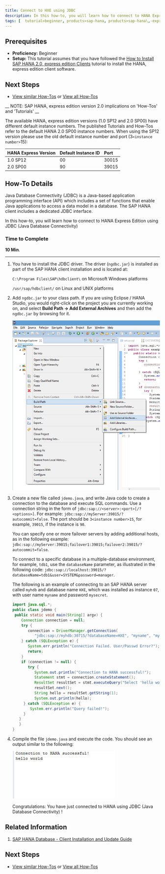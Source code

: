 ```yaml
---
title: Connect to HXE using JDBC
description: In this how-to, you will learn how to connect to HANA Express Edition using JDBC (Java Database Connectivity)
tags: [  tutorial>beginner, products>sap-hana, products>sap-hana\,-express-edition, tutorial>how-to ]
---
```


## Prerequisites  
 - **Proficiency:** Beginner
 - **Setup:** This tutorial assumes that you have followed the [How to Install SAP HANA 2.0, express edition Clients](http://www.sap.com/developer/how-tos/2016/12/hxe-ua-howto-installing-clients.html) tutorial to install the HANA, express edition client software.

## Next Steps
 - [View similar How-Tos](http://www.sap.com/developer/tutorials.html) or [View all How-Tos](http://www.sap.com/developer/tutorials.html)


 __ NOTE: SAP HANA, express edition version 2.0 implications on 'How-Tos' and 'Tutorials' __

 The available HANA, express edition versions (1.0 SP12 and 2.0 SP00) have different default instance numbers. The published Tutorials and How-Tos refer to the default HANA 2.0 SP00 instance numbers. When using the SP12 version please use the old default instance number and port (3`<instance number>`15):

 HANA Express Version  | Default Instance ID | Port
 :-------------------  | :------------------ | :---------------
 1.0 SP12              |  00                 | 30015
 2.0 SP00              |  90                 | 39015

## How-To Details
Java Database Connectivity (JDBC) is a Java-based application programming interface (API) which includes a set of functions that enable Java applications to access a data model in a database. The SAP HANA client includes a dedicated JDBC interface.

In this how-to, you will learn how to connect to HANA Express Edition using JDBC (Java Database Connectivity)

### Time to Complete
**10 Min**.

---

1. You have to install the JDBC driver. The driver (`ngdbc.jar`) is installed as part of the SAP HANA client installation and is located at:

    `C:\Program Files\SAP\hdbclient\` on Microsoft Windows platforms

    `/usr/sap/hdbclient/` on Linux and UNIX platforms

2. Add ```ngdbc.jar``` to your class path. If you are using Eclipse / HANA Studio, you would right-click on the project you are currently working on, and select **Build Path -> Add External Archives** and then add the ```ngdbc.jar``` by browsing for it.

    ![image 1](1.png)

3. Create a new file called ```jdemo.java```, and write Java code to create a connection to the database and execute SQL commands. Use a connection string in the form of ```jdbc:sap://<server>:<port>[/?<options>]```. For example: ```jdbc:sap://myServer:39015/?autocommit=false```. The port should be ```3<instance number>15```, for example, ```39015```, if the instance is ```90```.

    You can specify one or more failover servers by adding additional hosts, as in the following example:  ```jdbc:sap://myServer:39015;failover1:39015;failover2:39015/?autocommit=false```.

    To connect to a specific database in a multiple-database environment, for example, ```tdb1```, use the ```databaseName``` parameter, as illustrated in the following code: ```jdbc:sap://localhost:39015/?databaseName=tdb1&user=SYSTEM&password=manager```.

    The following is an example of connecting to an SAP HANA server called ```myhdb``` and database name ```HXE```, which was installed as instance ```07```, with user name ```myname``` and password ```mysecret```.

    ```java
    import java.sql.*;
    public class jdemo {
     public static void main(String[] argv) {
        Connection connection = null;
        try {                  
           connection = DriverManager.getConnection(
              "jdbc:sap://myhdb:30715/?databaseName=HXE", "myname", "mysecret");                  
        } catch (SQLException e) {
           System.err.println("Connection Failed. User/Passwd Error?");
           return;
        }
        if (connection != null) {
           try {
              System.out.println("Connection to HANA successful!");
              Statement stmt = connection.createStatement();
              ResultSet resultSet = stmt.executeQuery("Select 'hello world' from dummy");
              resultSet.next();
              String hello = resultSet.getString(1);
              System.out.println(hello);
         } catch (SQLException e) {
            System.err.println("Query failed!");
         }
       }
       }
    }
    ```

5. Compile the file `jdemo.java` and execute the code. You should see an output similar to the following:

    ![image 2](2.png)


    Congratulations: You have just connected to HANA using JDBC (Java Database Connectivity) !

## Related Information

1. [SAP HANA Database - Client Installation and Update Guide](https://help.sap.com/hana/SAP_HANA_Client_Installation_Update_Guide_en.pdf)

## Next Steps
 - [View similar How-Tos](http://www.sap.com/developer/tutorials.html) or [View all How-Tos](http://www.sap.com/developer/tutorials.html)
